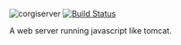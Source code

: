 ![corgiserver](https://github.com/hou80houzhu/corgiserver/raw/master/conf/pages/corgiserver.png) [![Build Status](https://travis-ci.org/hou80houzhu/corgiserver.svg?branch=master)](https://travis-ci.org/hou80houzhu/corgiserver)

A web server running javascript like tomcat.
